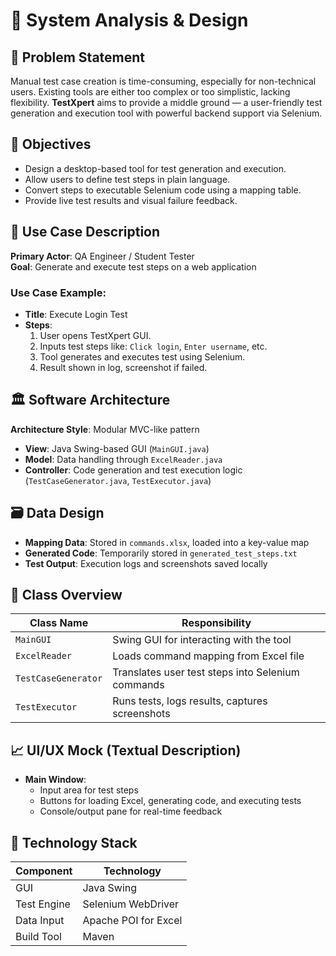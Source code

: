 
# 🧩 System Analysis & Design

## 🔧 Problem Statement

Manual test case creation is time-consuming, especially for non-technical users. Existing tools are either too complex or too simplistic, lacking flexibility. **TestXpert** aims to provide a middle ground — a user-friendly test generation and execution tool with powerful backend support via Selenium.

## 🎯 Objectives

- Design a desktop-based tool for test generation and execution.
- Allow users to define test steps in plain language.
- Convert steps to executable Selenium code using a mapping table.
- Provide live test results and visual failure feedback.

## 👤 Use Case Description

**Primary Actor**: QA Engineer / Student Tester  
**Goal**: Generate and execute test steps on a web application

### Use Case Example:
- **Title**: Execute Login Test
- **Steps**:
  1. User opens TestXpert GUI.
  2. Inputs test steps like: `Click login`, `Enter username`, etc.
  3. Tool generates and executes test using Selenium.
  4. Result shown in log, screenshot if failed.

## 🏛️ Software Architecture

**Architecture Style**: Modular MVC-like pattern  
- **View**: Java Swing-based GUI (`MainGUI.java`)
- **Model**: Data handling through `ExcelReader.java`
- **Controller**: Code generation and test execution logic (`TestCaseGenerator.java`, `TestExecutor.java`)

## 🗃️ Data Design

- **Mapping Data**: Stored in `commands.xlsx`, loaded into a key-value map
- **Generated Code**: Temporarily stored in `generated_test_steps.txt`
- **Test Output**: Execution logs and screenshots saved locally

## 🧩 Class Overview

| Class Name          | Responsibility                                    |
|---------------------|---------------------------------------------------|
| `MainGUI`           | Swing GUI for interacting with the tool           |
| `ExcelReader`       | Loads command mapping from Excel file             |
| `TestCaseGenerator` | Translates user test steps into Selenium commands |
| `TestExecutor`      | Runs tests, logs results, captures screenshots    |

## 📈 UI/UX Mock (Textual Description)

- **Main Window**:
  - Input area for test steps
  - Buttons for loading Excel, generating code, and executing tests
  - Console/output pane for real-time feedback

## 🔧 Technology Stack

| Component  | Technology     |
|------------|----------------|
| GUI        | Java Swing     |
| Test Engine| Selenium WebDriver |
| Data Input | Apache POI for Excel |
| Build Tool | Maven          |

